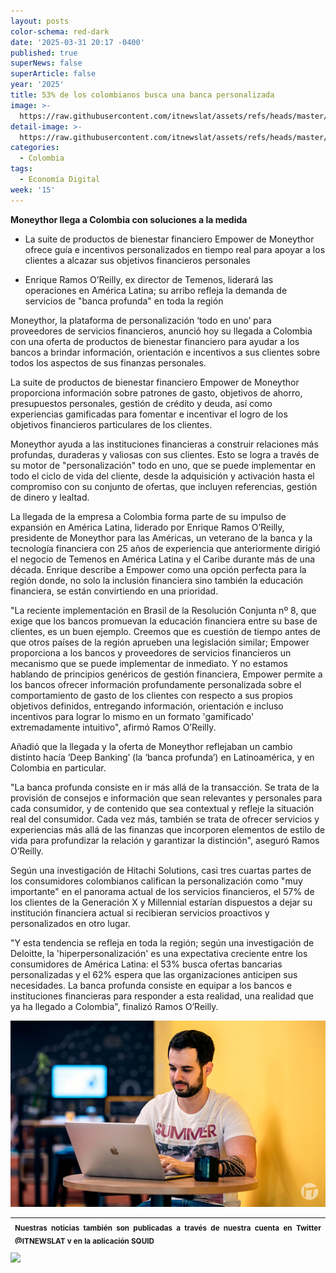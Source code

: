 ```yaml
---
layout: posts
color-schema: red-dark
date: '2025-03-31 20:17 -0400'
published: true
superNews: false
superArticle: false
year: '2025'
title: 53% de los colombianos busca una banca personalizada
image: >-
  https://raw.githubusercontent.com/itnewslat/assets/refs/heads/master/img/540x320/laptop-en-uso-p.jpg
detail-image: >-
  https://raw.githubusercontent.com/itnewslat/assets/refs/heads/master/img/1024x680/laptop-en-uso-g.jpg
categories:
  - Colombia
tags:
  - Economía Digital
week: '15'
---
```

**Moneythor llega a Colombia con soluciones a la medida**

- La suite de productos de bienestar financiero Empower de Moneythor ofrece guía e incentivos personalizados en tiempo real para apoyar a los clientes a alcazar sus objetivos financieros personales

- Enrique Ramos O’Reilly, ex director de Temenos, liderará las operaciones en América Latina; su arribo refleja la demanda de servicios de "banca profunda" en toda la región

Moneythor, la plataforma de personalización ‘todo en uno’ para proveedores de servicios financieros, anunció hoy su llegada a Colombia con una oferta de productos de bienestar financiero para ayudar a los bancos a brindar información, orientación e incentivos a sus clientes sobre todos los aspectos de sus finanzas personales.

La suite de productos de bienestar financiero Empower de Moneythor proporciona información sobre patrones de gasto, objetivos de ahorro, presupuestos personales, gestión de crédito y deuda, así como experiencias gamificadas para fomentar e incentivar el logro de los objetivos financieros particulares de los clientes.

Moneythor ayuda a las instituciones financieras a construir relaciones más profundas, duraderas y valiosas con sus clientes. Esto se logra a través de su motor de "personalización" todo en uno, que se puede implementar en todo el ciclo de vida del cliente, desde la adquisición y activación hasta el compromiso con su conjunto de ofertas, que incluyen referencias, gestión de dinero y lealtad.

La llegada de la empresa a Colombia forma parte de su impulso de expansión en América Latina, liderado por Enrique Ramos O’Reilly, presidente de Moneythor para las Américas, un veterano de la banca y la tecnología financiera con 25 años de experiencia que anteriormente dirigió el negocio de Temenos en América Latina y el Caribe durante más de una década. Enrique describe a Empower como una opción perfecta para la región donde, no solo la inclusión financiera sino también la educación financiera, se están convirtiendo en una prioridad.

"La reciente implementación en Brasil de la Resolución Conjunta nº 8, que exige que los bancos promuevan la educación financiera entre su base de clientes, es un buen ejemplo. Creemos que es cuestión de tiempo antes de que otros países de la región aprueben una legislación similar; Empower proporciona a los bancos y proveedores de servicios financieros un mecanismo que se puede implementar de inmediato. Y no estamos hablando de principios genéricos de gestión financiera, Empower permite a los bancos ofrecer información profundamente personalizada sobre el comportamiento de gasto de los clientes con respecto a sus propios objetivos definidos, entregando información, orientación e incluso incentivos para lograr lo mismo en un formato 'gamificado' extremadamente intuitivo", afirmó Ramos O’Reilly.

Añadió que la llegada y la oferta de Moneythor reflejaban un cambio distinto hacía ‘Deep Banking’ (la ‘banca profunda’) en Latinoamérica, y en Colombia en particular.

"La banca profunda consiste en ir más allá de la transacción. Se trata de la provisión de consejos e información que sean relevantes y personales para cada consumidor, y de contenido que sea contextual y refleje la situación real del consumidor. Cada vez más, también se trata de ofrecer servicios y experiencias más allá de las finanzas que incorporen elementos de estilo de vida para profundizar la relación y garantizar la distinción", aseguró Ramos O’Reilly.

Según una investigación de Hitachi Solutions, casi tres cuartas partes de los consumidores colombianos califican la personalización como "muy importante" en el panorama actual de los servicios financieros, el 57% de los clientes de la Generación X y Millennial estarían dispuestos a dejar su institución financiera actual si recibieran servicios proactivos y personalizados en otro lugar.

"Y esta tendencia se refleja en toda la región; según una investigación de Deloitte, la 'hiperpersonalización' es una expectativa creciente entre los consumidores de América Latina: el 53% busca ofertas bancarias personalizadas y el 62% espera que las organizaciones anticipen sus necesidades. La banca profunda consiste en equipar a los bancos e instituciones financieras para responder a esta realidad, una realidad que ya ha llegado a Colombia", finalizó Ramos O’Reilly.


![](https://raw.githubusercontent.com/itnewslat/assets/refs/heads/master/img/540x320/laptop-en-uso-p.jpg)

<table style="height: 42px;" width="569">
<tbody>
<tr>
<td style="text-align: justify;"><sub><strong>Nuestras noticias también son publicadas a través de nuestra cuenta en Twitter <a href="https://twitter.com/itnewslat?lang=es">@ITNEWSLAT</a> y en la aplicación <a href="https://squidapp.co/en/">SQUID</a></strong></sub></td>
</tr>
</tbody>
</table>

<img src="https://tracker.metricool.com/c3po.jpg?hash=56f88a41e39ab42c063cc51676587a04"/>
